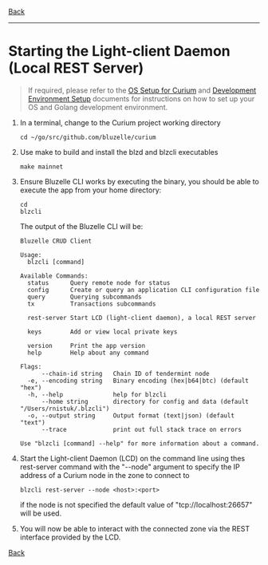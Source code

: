 [Back](../../README.md)
***

Starting the Light-client Daemon (Local REST Server)
====================================================

>If required, please refer to the [OS Setup for Curium](./docs/setup/os.md) and 
[Development Environment Setup](./docs/setup/devenv.md) documents for 
instructions on how to set up your OS and Golang development environment.


1.  In a terminal, change to the Curium project working directory

        cd ~/go/src/github.com/bluzelle/curium
 
2.  Use make to build and install the blzd and blzcli executables

        make mainnet
 
3.  Ensure Bluzelle CLI works by executing the binary, you should 
    be able to execute the app from your home directory:

        cd
        blzcli
        
    The output of the Bluzelle CLI will be:

        Bluzelle CRUD Client
        
        Usage:
          blzcli [command]

        Available Commands:
          status      Query remote node for status
          config      Create or query an application CLI configuration file
          query       Querying subcommands
          tx          Transactions subcommands
        
          rest-server Start LCD (light-client daemon), a local REST server
        
          keys        Add or view local private keys
        
          version     Print the app version
          help        Help about any command
        
        Flags:
              --chain-id string   Chain ID of tendermint node
          -e, --encoding string   Binary encoding (hex|b64|btc) (default "hex")
          -h, --help              help for blzcli
              --home string       directory for config and data (default "/Users/rnistuk/.blzcli")
          -o, --output string     Output format (text|json) (default "text")
              --trace             print out full stack trace on errors

        Use "blzcli [command] --help" for more information about a command.

4.  Start the Light-client Daemon (LCD) on the command line using thes 
    rest-server command with the "--node" argument to specify the IP address of 
    a Curium node in the zone to connect to

        blzcli rest-server --node <host>:<port>
    
    if the node is not specified the default value of  "tcp://localhost:26657"
    will be used.

5.  You will now be able to interact with the connected zone via the REST 
    interface provided by the LCD.

[Back](../../README.md)